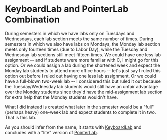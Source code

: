 # KeyboardLab and PointerLab Combination

During semesters in which we have labs only on Tuesdays and Wednesdays, each
lab section meets the same number of times. During semesters in which we also
have labs on Mondays, the Monday lab section meets only fourteen times (due to
Labor Day), while the Tuesday and Wednesday lab sections still meet fifteen 
times. We could have one less lab assignment -- and if students were more
familiar with C, I might go for this option. Or we could assign a lab during
the shortened week and expect the Monday lab students to attend more office
hours -- let's just say I ruled this option out before I ruled out having one
less lab assignment. Or we could have a full-blown two-week lab -- I considered
this but ruled it out because the Tuesday/Wednesday lab students would still
have an unfair advantage over the Monday students since they'd have the
mid-assignment lab section for extra help that the Monday students wouldn't
have.

What I did instead is created what later in the semester would be a "full"
(perhaps heavy) one-week lab and expect students to complete it in two.
That is this lab.

As you should infer from the name, it starts with [KeyboardLab](../KeyboardLab)
and concludes with a "lite" version of [PointerLab](../PointerLab).
